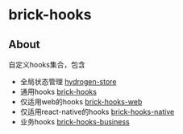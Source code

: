 # brick-hooks


## About <a name = "about"></a>

自定义hooks集合，包含
- 全局状态管理 [hydrogen-store](packages/store-next/README.md)
- 通用hooks [brick-hooks](packages/common/README.md)
- 仅适用web的hooks [brick-hooks-web](packages/web/README.md)
- 仅适用react-native的hooks [brick-hooks-native](packages/native/README.md)
- 业务hooks [brick-hooks-business](packages/business/README.md)
